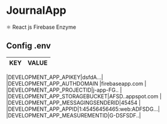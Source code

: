 # JournalApp
⚛ React js Firebase Enzyme 

## Config .env

| KEY | VALUE|
| ----- | ---- |

|DEVELOPMENT_APP_APIKEY|dsfdA...|
|DEVELOPMENT_APP_AUTHDOMAIN |firebaseapp.com |
|DEVELOPMENT_APP_PROJECTID|j-app-FG.. |
|DEVELOPMENT_APP_STORAGEBUCKET|AFSD..appspot.com |
|DEVELOPMENT_APP_MESSAGINGSENDERID|45454 |
|DEVELOPMENT_APP_APPID|1:45456456465:web:ADFSDG...|
|DEVELOPMENT_APP_MEASUREMENTID|G-DSFSDF..|
